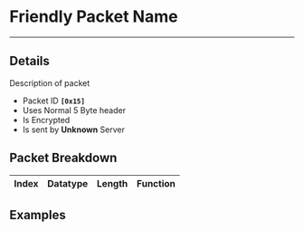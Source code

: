 # Friendly Packet Name #

---


## Details ##

Description of packet
  * Packet ID **`[0x15]`**
  * Uses Normal 5 Byte header
  * Is Encrypted
  * Is sent by **Unknown** Server

## Packet Breakdown ##
| Index | Datatype | Length | Function |
|:------|:---------|:-------|:---------|

## Examples ##